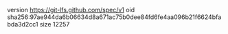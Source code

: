 version https://git-lfs.github.com/spec/v1
oid sha256:97ae944da6b06634d8a671ac75b0dee84fd6fe4aa096b21f6624bfabda3d2cc1
size 12257
